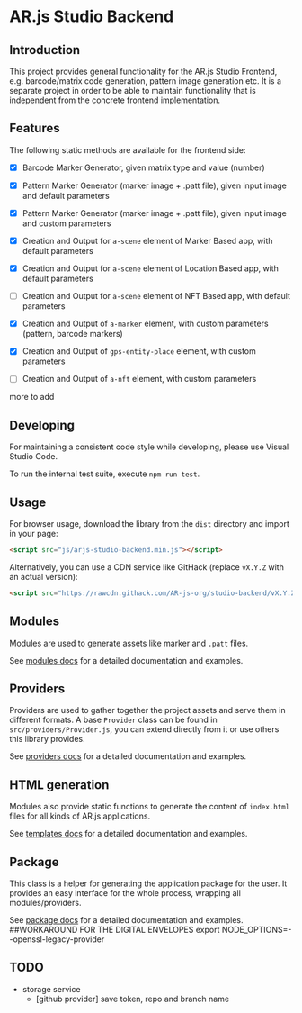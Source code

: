 # AR.js Studio Backend

## Introduction

This project provides general functionality for the AR.js Studio Frontend, e.g. barcode/matrix code generation,
pattern image generation etc. It is a separate project in order to be able to maintain functionality that is
independent from the concrete frontend implementation.

## Features

The following static methods are available for the frontend side:

- [x] Barcode Marker Generator, given matrix type and value (number)

- [x] Pattern Marker Generator (marker image + .patt file), given input image and default parameters

- [x] Pattern Marker Generator (marker image + .patt file), given input image and custom parameters

- [x] Creation and Output for `a-scene` element of Marker Based app, with default parameters

- [x] Creation and Output for `a-scene` element of Location Based app, with default parameters

- [ ] Creation and Output for `a-scene` element of NFT Based app, with default parameters

- [x] Creation and Output of `a-marker` element, with custom parameters (pattern, barcode markers)

- [x] Creation and Output of `gps-entity-place` element, with custom parameters

- [ ] Creation and Output of `a-nft` element, with custom parameters

more to add

## Developing

For maintaining a consistent code style while developing, please use Visual Studio Code.

To run the internal test suite, execute `npm run test`.

## Usage

For browser usage, download the library from the `dist` directory and import in your page:

```html
<script src="js/arjs-studio-backend.min.js"></script>
```

Alternatively, you can use a CDN service like GitHack (replace `vX.Y.Z` with an actual version):

```html
<script src="https://rawcdn.githack.com/AR-js-org/studio-backend/vX.Y.Z/dist/arjs-studio-backend.min.js"></script>
```

## Modules

Modules are used to generate assets like marker and `.patt` files.

See [modules docs](docs/modules.md) for a detailed documentation and examples.

## Providers

Providers are used to gather together the project assets and serve them in different formats.
A base `Provider` class can be found in `src/providers/Provider.js`, you can extend directly from it or use
others this library provides.

See [providers docs](docs/providers.md) for a detailed documentation and examples.

## HTML generation

Modules also provide static functions to generate the content of `index.html` files for all kinds of AR.js applications.

See [templates docs](docs/templates.md) for a detailed documentation and examples.

## Package

This class is a helper for generating the application package for the user. It provides an easy interface for the whole
process, wrapping all modules/providers.

See [package docs](docs/package.md) for a detailed documentation and examples.
##WORKAROUND FOR THE DIGITAL ENVELOPES
export NODE_OPTIONS=--openssl-legacy-provider

## TODO

- storage service
    - [github provider] save token, repo and branch name
